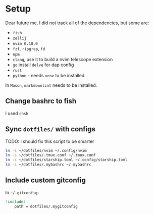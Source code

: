 # Setup

Dear future me, I did not track all of the dependencies, but some are:

- `fish`
- `zellij`
- `nvim 0.10.0`
- `fzf`, `ripgrep`, `fd`
- `npm`
- `clang`, use it to build a nvim telescope extension
- `go` install `delve` for dap config
- `rust`
- `python` - needs `venv` to be installed

In `Mason`, `markdownlint` needs to be installed.

## Change bashrc to fish

I used `chsh`

## Sync `dotfiles/` with configs

TODO: I should fix this script to be smarter

```bash
ln -s ~/dotfiles/nvim ~/.config/nvim
ln -s ~/dotfiles/.tmux.conf ~/.tmux.conf
ln -s ~/dotfiles/starship.toml ~/.config/starship.toml
ln -s ~/dotfiles/.mybashrc ~/.mybashrc
```

## Include custom gitconfig

In `~/.gitconfig`:

```md
[include]
    path = dotfiles/.mygitconfig
```

